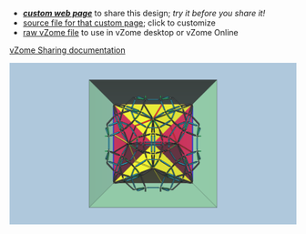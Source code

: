 
 - [***custom web page***][post] to share this design; *try it before you share it!*
 - [source file for that custom page][source]; click to customize
 - [raw vZome file][raw] to use in vZome desktop or vZome Online

[vZome Sharing documentation](https://vzome.github.io/vzome/sharing.html#how-it-works)

![Image](<JackPike-Col-pan-dual-DoD-twins-of-twins-hull-cubes-minus-some-half-spaces.png>)


[post]: <https://david-hall.github.io/vzome-sharing/2021/12/05/JackPike-Col-pan-dual-DoD-twins-of-twins-hull-cubes-minus-some-half-spaces-19-45-49.html>
[source]: <https://github.com/david-hall/vzome-sharing/edit/main/_posts/2021-12-05-JackPike-Col-pan-dual-DoD-twins-of-twins-hull-cubes-minus-some-half-spaces-19-45-49.md>
[raw]: <https://raw.githubusercontent.com/david-hall/vzome-sharing/main/2021/12/05/19-45-49-JackPike-Col-pan-dual-DoD-twins-of-twins-hull-cubes-minus-some-half-spaces/JackPike-Col-pan-dual-DoD-twins-of-twins-hull-cubes-minus-some-half-spaces.vZome>
